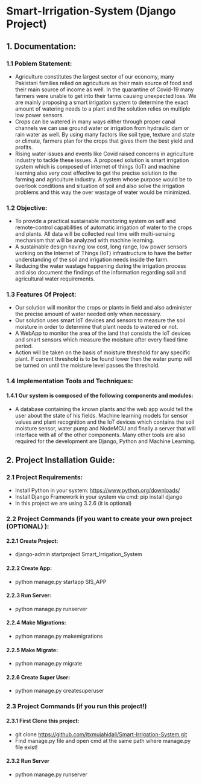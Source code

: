 # Smart-Irrigation-System (Django Project)

## 1. Documentation:
### 1.1 Poblem Statement:
- Agriculture constitutes the largest sector of our economy, many Pakistani families relied on
agriculture as their main source of food and their main source of income as well. In the quarantine
of Covid-19 many farmers were unable to get into their farms causing unexpected loss. We are
mainly proposing a smart irrigation system to determine the exact amount of watering needs to a
plant and the solution relies on multiple low power sensors.
- Crops can be watered in many ways either through proper canal channels we can use
ground water or irrigation from hydraulic dam or rain water as well. By using many factors
like soil type, texture and state or climate, farmers plan for the crops that gives them the
best yield and profits.
- Rising water issues and events like Covid raised concerns in agriculture industry to tackle
these issues. A proposed solution is smart irrigation system which is composed of internet
of things (IoT) and machine learning also very cost effective to get the precise solution to
the farming and agriculture industry. A system whose purpose would be to overlook
conditions and situation of soil and also solve the irrigation problems and this way the over
wastage of water would be minimized.

### 1.2 Objective:
- To provide a practical sustainable monitoring system on self and remote-control
capabilities of automatic irrigation of water to the crops and plants. All data will be
collected real time with multi-sensing mechanism that will be analyzed with machine
learning.
- A sustainable design having low cost, long range, low power sensors working on the
Internet of Things (IoT) infrastructure to have the better understanding of the soil and
irrigation needs inside the farm.
- Reducing the water wastage happening during the irrigation process and also document the
findings of the information regarding soil and agricultural water requirements.

### 1.3 Features Of Project:
- Our solution will monitor the crops or plants in field and also administer the precise
amount of water needed only when necessary.
- Our solution uses smart IoT devices and sensors to measure the soil moisture in order to
determine that plant needs to watered or not.
- A WebApp to monitor the area of the land that consists the IoT devices and smart sensors
which measure the moisture after every fixed time period.
- Action will be taken on the basis of moisture threshold for any specific plant. If current
threshold is to be found lower then the water pump will be turned on until the moisture
level passes the threshold.

### 1.4 Implementation Tools and Techniques:
#### 1.4.1 Our system is composed of the following components and modules:
- A database containing the known plants and the web app would tell the user about the state
of his fields. Machine learning models for sensor values and plant recognition and the IoT
devices which contains the soil moisture sensor, water pump and NodeMCU and finally a
server that will interface with all of the other components. Many other tools are also
required for the development are Django, Python and Machine Learning.

## 2. Project Installation Guide:
### 2.1 Project Requirements:
- Install Python in your system: https://www.python.org/downloads/
- Install Django Framework in your system via cmd: pip install django
- In this project we are using 3.2.6 (it is optional)

### 2.2 Project Commands (if you want to create your own project (OPTIONAL) ):
#### 2.2.1 Create Project:
- django-admin startproject Smart_Irrigation_System
#### 2.2.2 Create App:
- python manage.py startapp SIS_APP
#### 2.2.3 Run Server:
- python manage.py runserver
#### 2.2.4 Make Migrations:
- python manage.py makemigrations
#### 2.2.5 Make Migrate:
- python manage.py migrate
#### 2.2.6 Create Super User:
- python manage.py createsuperuser

### 2.3 Project Commands (if you run this project!)
#### 2.3.1 First Clone this project:
- git clone https://github.com/itxmujahidali/Smart-Irrigation-System.git
- Find manage.py file and open cmd at the same path where manage.py file exist!
#### 2.3.2 Run Server
- python manage.py runserver
